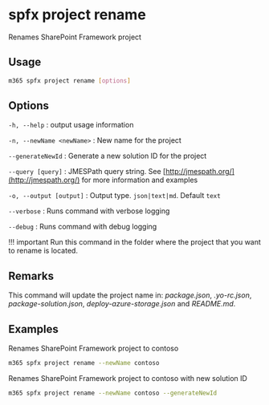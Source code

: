 # spfx project rename

Renames SharePoint Framework project

## Usage

```sh
m365 spfx project rename [options]
```

## Options

`-h, --help`
: output usage information

`-n, --newName <newName>`
: New name for the project

`--generateNewId`
: Generate a new solution ID for the project

`--query [query]`
: JMESPath query string. See [http://jmespath.org/](http://jmespath.org/) for more information and examples

`-o, --output [output]`
: Output type. `json|text|md`. Default `text`

`--verbose`
: Runs command with verbose logging

`--debug`
: Runs command with debug logging

!!! important
    Run this command in the folder where the project that you want to rename is located.

## Remarks

This command will update the project name in: _package.json_, _.yo-rc.json_, _package-solution.json_, _deploy-azure-storage.json_ and _README.md_.

## Examples

Renames SharePoint Framework project to contoso

```sh
m365 spfx project rename --newName contoso
```

Renames SharePoint Framework project to contoso with new solution ID

```sh
m365 spfx project rename --newName contoso --generateNewId
```
